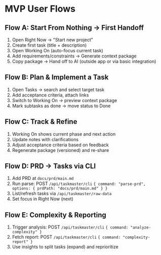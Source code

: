 # MVP User Flows

## Flow A: Start From Nothing → First Handoff

1. Open Right Now → "Start new project"
2. Create first task (title + description)
3. Open Working On (auto-focus current task)
4. Add requirements/constraints → Generate context package
5. Copy package → Hand off to AI (outside app or via basic integration)

## Flow B: Plan & Implement a Task

1. Open Tasks → search and select target task
2. Add acceptance criteria, attach links
3. Switch to Working On → preview context package
4. Mark subtasks as done → move status to Done

## Flow C: Track & Refine

1. Working On shows current phase and next action
2. Update notes with clarifications
3. Adjust acceptance criteria based on feedback
4. Regenerate package (versioned) and re-share

## Flow D: PRD → Tasks via CLI

1. Add PRD at `docs/prd/main.md`
2. Run parse: POST `/api/taskmaster/cli` `{ command: "parse-prd", options: { prdPath: "docs/prd/main.md" } }`
3. List/refresh tasks via `/api/taskmaster/raw-data`
4. Set focus in Right Now (next)

## Flow E: Complexity & Reporting

1. Trigger analysis: POST `/api/taskmaster/cli` `{ command: "analyze-complexity" }`
2. Fetch report: POST `/api/taskmaster/cli` `{ command: "complexity-report" }`
3. Use insights to split tasks (expand) and reprioritize
